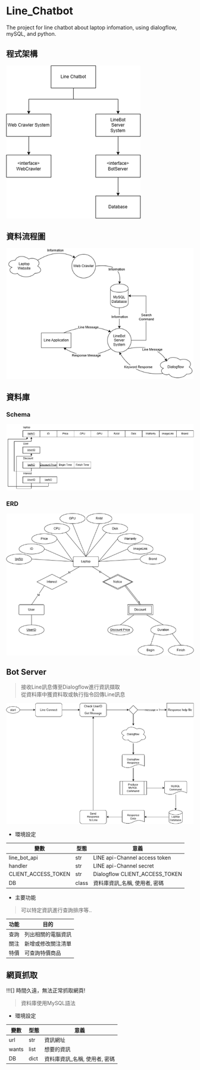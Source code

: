 # Line_Chatbot
The project for line chatbot about laptop infomation, using dialogflow, mySQL, and python.

## 程式架構  
![程式架構](./doc/img/System%20Architecture.png)    
## 資料流程圖  
![資料流程圖](./doc/img/DFD.png)    

## 資料庫
### Schema
![Schema](./doc/img/Schema.png)
### ERD
![ERD](./doc/img/ERD.png)

## Bot Server
> 接收Line訊息傳至Dialogflow進行資訊擷取  
> 從資料庫中獲資料取或執行指令回傳Line訊息  

![Bot Server](./doc/img/BotServer.png)    
* 環境設定  

| 變數 | 型態 | 意義 |
| ---- | ---- | ---------------  
|line_bot_api       |str  |LINE api-Channel access token  
|handler            |str  |LINE api-Channel secret  
|CLIENT_ACCESS_TOKEN|str  |Dialogflow CLIENT_ACCESS_TOKEN  
|DB                 |class|資料庫資訊_名稱, 使用者, 密碼  

* 主要功能  
> 可以特定資訊進行查詢排序等..

| 功能 | 目的 |
| ---- | ---------------  
|查詢|列出相關的電腦資訊  
|關注|新增或修改關注清單  
|特價|可查詢特價商品  

## 網頁抓取  
!!![] 時間久遠，無法正常抓取網頁! 
> 資料庫使用MySQL語法  
* 環境設定  

| 變數 | 型態 | 意義 |
| ---- | ---- | ---------------  
|url    |str  |資訊網址                  
|wants  |list |想要的資訊                 
|DB     |dict |資料庫資訊_名稱, 使用者, 密碼  
